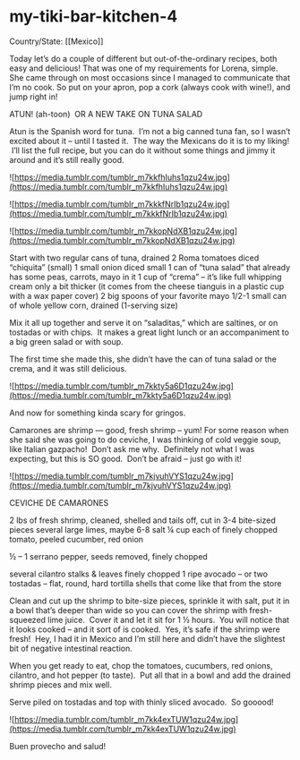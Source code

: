 # my-tiki-bar-kitchen-4

Country/State: [[Mexico]]

Today let’s do a couple of different but out-of-the-ordinary recipes, both easy and delicious! That was one of my requirements for Lorena, simple. She came through on most occasions since I managed to communicate that I’m no cook. So put on your apron, pop a cork (always cook with wine!), and jump right in!

ATUN! (ah-toon)  OR A NEW TAKE ON TUNA SALAD

Atun is the Spanish word for tuna.  I’m not a big canned tuna fan, so I wasn’t excited about it – until I tasted it.  The way the Mexicans do it is to my liking!  I’ll list the full recipe, but you can do it without some things and jimmy it around and it’s still really good.

![https://media.tumblr.com/tumblr_m7kkfhIuhs1qzu24w.jpg](https://media.tumblr.com/tumblr_m7kkfhIuhs1qzu24w.jpg)

![https://media.tumblr.com/tumblr_m7kkkfNrIb1qzu24w.jpg](https://media.tumblr.com/tumblr_m7kkkfNrIb1qzu24w.jpg)

![https://media.tumblr.com/tumblr_m7kkopNdXB1qzu24w.jpg](https://media.tumblr.com/tumblr_m7kkopNdXB1qzu24w.jpg)

Start with two regular cans of tuna, drained
2 Roma tomatoes diced “chiquita” (small)
1 small onion diced small
1 can of “tuna salad” that already has some peas, carrots, mayo in it
1 cup of “crema” – it’s like full whipping cream only a bit thicker
(it comes from the cheese tianguis in a plastic cup with a wax paper cover)
2 big spoons of your favorite mayo
1/2-1 small can of whole yellow corn, drained (1-serving size)

Mix it all up together and serve it on “saladitas,” which are saltines, or on tostadas or with chips.  It makes a great light lunch or an accompaniment to a big green salad or with soup.

The first time she made this, she didn’t have the can of tuna salad or the crema, and it was still delicious.

![https://media.tumblr.com/tumblr_m7kkty5a6D1qzu24w.jpg](https://media.tumblr.com/tumblr_m7kkty5a6D1qzu24w.jpg)

And now for something kinda scary for gringos.

Camarones are shrimp — good, fresh shrimp – yum!
For some reason when she said she was going to do ceviche, I was thinking of cold veggie soup, like Italian gazpacho!  Don’t ask me why.  Definitely not what I was expecting, but this is SO good.  Don’t be afraid – just go with it!

![https://media.tumblr.com/tumblr_m7kjvuhVYS1qzu24w.jpg](https://media.tumblr.com/tumblr_m7kjvuhVYS1qzu24w.jpg)

CEVICHE DE CAMARONES

2 lbs of fresh shrimp, cleaned, shelled and tails off, cut in 3-4 bite-sized pieces
several large limes, maybe 6-8
salt
¼ cup each of finely chopped tomato, peeled cucumber, red onion

½ – 1 serrano pepper, seeds removed, finely chopped

several cilantro stalks & leaves finely chopped
1 ripe avocado – or two
tostadas – flat, round, hard tortilla shells that come like that from the store

Clean and cut up the shrimp to bite-size pieces, sprinkle it with salt, put it in a bowl that’s deeper than wide so you can cover the shrimp with fresh-squeezed lime juice.  Cover it and let it sit for 1 ½ hours.  You will notice that it looks cooked – and it sort of is cooked.  Yes, it’s safe if the shrimp were fresh!  Hey, I had it in Mexico and I’m still here and didn’t have the slightest bit of negative intestinal reaction.

When you get ready to eat, chop the tomatoes, cucumbers, red onions, cilantro, and
hot pepper (to taste).  Put all that in a bowl and add the drained shrimp pieces and mix well.

Serve piled on tostadas and top with thinly sliced avocado.  So gooood!

![https://media.tumblr.com/tumblr_m7kk4exTUW1qzu24w.jpg](https://media.tumblr.com/tumblr_m7kk4exTUW1qzu24w.jpg)

Buen provecho and salud!